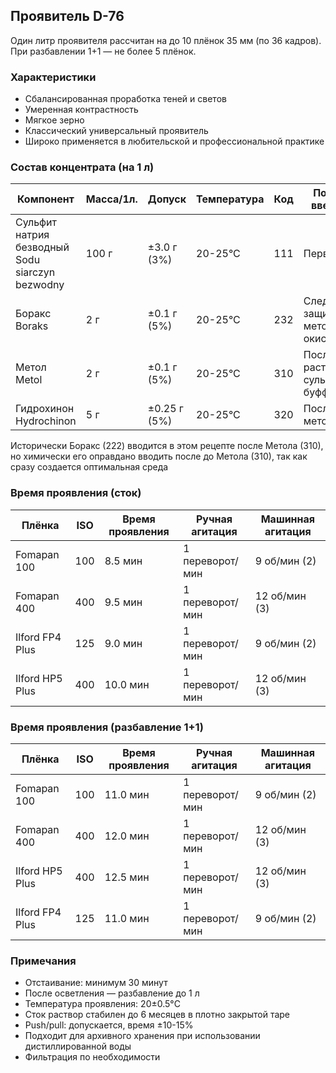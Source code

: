 ## Проявитель D-76

Один литр проявителя рассчитан на до 10 плёнок 35 мм (по 36 кадров).
При разбавлении 1+1 — не более 5 плёнок.

### Характеристики
- Сбалансированная проработка теней и светов
- Умеренная контрастность
- Мягкое зерно
- Классический универсальный проявитель
- Широко применяется в любительской и профессиональной практике

### Состав концентрата (на 1 л)

| Компонент                                           | Масса/1л. | Допуск       | Температура | Код | Порядок введения                       |
|-----------------------------------------------------|-----------|--------------|-------------|-----|----------------------------------------|
| Сульфит натрия безводный<br/>Sodu siarczyn bezwodny | 100 г     | ±3.0 г (3%)  | 20-25°C     | 111 | Первый                                 |
| Боракс<br/>Boraks                                   | 2 г       | ±0.1 г (5%)  | 20-25°C     | 232 | Следующий, защищает метол от окисления |
| Метол<br/>Metol                                     | 2 г       | ±0.1 г (5%)  | 20-25°C     | 310 | После растворения сульфита и буффера   |
| Гидрохинон<br/>Hydrochinon                          | 5 г       | ±0.25 г (5%) | 20-25°C     | 320 | После метола                           |

Исторически Боракс (222) вводится в этом рецепте после Метола (310), но химически его оправдано вводить после до Метола (310), так как сразу создается оптимальная среда


### Время проявления (сток)

| Плёнка          | ISO | Время проявления | Ручная агитация  | Машинная агитация |
|-----------------|-----|------------------|------------------|-------------------|
| Fomapan 100     | 100 | 8.5 мин         | 1 переворот/мин  | 9 об/мин (2)     |
| Fomapan 400     | 400 | 9.5 мин         | 1 переворот/мин  | 12 об/мин (3)    |
| Ilford FP4 Plus | 125 | 9.0 мин         | 1 переворот/мин  | 9 об/мин (2)     |
| Ilford HP5 Plus | 400 | 10.0 мин        | 1 переворот/мин  | 12 об/мин (3)    |

### Время проявления (разбавление 1+1)

| Плёнка          | ISO | Время проявления | Ручная агитация  | Машинная агитация |
|-----------------|-----|------------------|------------------|-------------------|
| Fomapan 100     | 100 | 11.0 мин        | 1 переворот/мин  | 9 об/мин (2)     |
| Fomapan 400     | 400 | 12.0 мин        | 1 переворот/мин  | 12 об/мин (3)    |
| Ilford HP5 Plus | 400 | 12.5 мин        | 1 переворот/мин  | 12 об/мин (3)    |
| Ilford FP4 Plus | 125 | 11.0 мин        | 1 переворот/мин  | 9 об/мин (2)     |

### Примечания
- Отстаивание: минимум 30 минут
- После осветления — разбавление до 1 л
- Температура проявления: 20±0.5°C
- Сток раствор стабилен до 6 месяцев в плотно закрытой таре
- Push/pull: допускается, время ±10-15%
- Подходит для архивного хранения при использовании дистиллированной воды
- Фильтрация по необходимости
